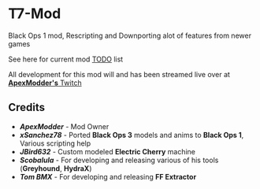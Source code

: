 # T7-Mod
Black Ops 1 mod, Rescripting and Downporting alot of features from newer games

See here for current mod [TODO](https://github.com/ApexModder/T7-Mod/projects/1?fullscreen=true) list

All development for this mod will and has been streamed live over at [**__ApexModder's__** Twitch](https://www.twitch.tv/apexmdr/)

## Credits
- **_ApexModder_** - Mod Owner
- **_xSanchez78_** - Ported **Black Ops 3** models and anims to **Black Ops 1**, Various scripting help
- **_JBird632_** - Custom modeled **Electric Cherry** machine
- **_Scobalula_** - For developing and releasing various of his tools (**Greyhound**, **HydraX**)
- **_Tom BMX_** - For developing and releasing **FF Extractor**